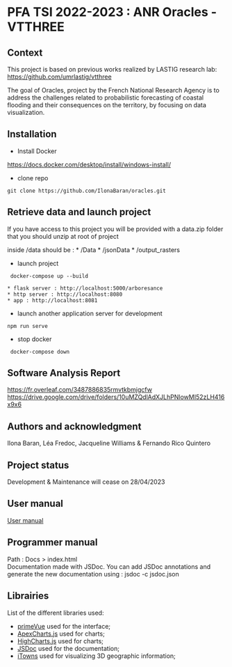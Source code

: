 # PFA TSI 2022-2023 : ANR Oracles - VTTHREE

## Context

This project is based on previous works realized by LASTIG research lab: https://github.com/umrlastig/vtthree 

The goal of Oracles, project by the French National Research Agency is to address the challenges related to probabilistic forecasting of coastal flooding and their consequences on the territory, by focusing on data visualization. 

## Installation

* Install Docker 

https://docs.docker.com/desktop/install/windows-install/


* clone repo

```git clone https://github.com/IlonaBaran/oracles.git```

## Retrieve data and launch project

If you have access to this project you will be provided with a data.zip folder that you should unzip at root of project

inside /data should be :
    * /Data
    * /jsonData
    * /output_rasters

* launch project

``` docker-compose up --build```

    * flask server : http://localhost:5000/arboresance
    * http server : http://localhost:8080
    * app : http://localhost:8081

* launch another application server for development

``` npm run serve ```

* stop docker 

``` docker-compose down```


## Software Analysis Report

https://fr.overleaf.com/3487886835rmvtkbmjgcfw
https://drive.google.com/drive/folders/10uMZQdlAdXJLhPNlowMI52zLH416x9x6

## Authors and acknowledgment
Ilona Baran, Léa Fredoc, Jacqueline Williams & Fernando Rico Quintero

## Project status
Development & Maintenance will cease on 28/04/2023

## User manual
[User manual](ManuelUtilisateur.md)

## Programmer manual
Path : Docs > index.html   
Documentation made with JSDoc. You can add JSDoc annotations and generate the new documentation using : jsdoc -c jsdoc.json

## Librairies
List of the different libraries used:
* [primeVue](https://primevue.org/) used for the interface; 
* [ApexCharts.js](https://apexcharts.com/) used for charts; 
* [HighCharts.js](https://www.highcharts.com/) used for charts; 
* [JSDoc](https://jsdoc.app/) used for the documentation; 
* [iTowns](https://www.itowns-project.org/) used for visualizing 3D geographic information; 
